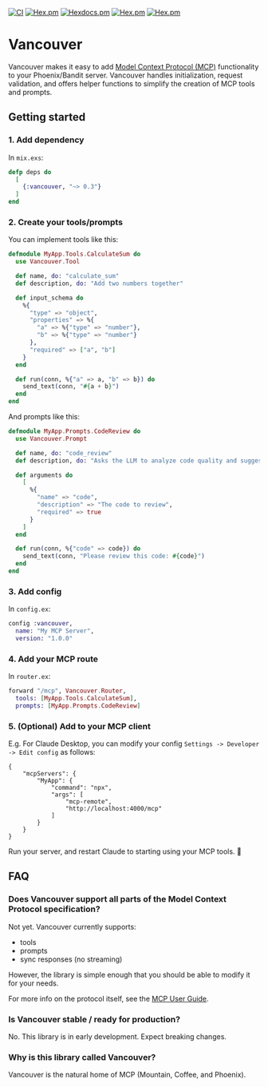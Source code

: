 [![CI](https://github.com/jameslong/vancouver/actions/workflows/test.yml/badge.svg)](https://github.com/jameslong/vancouver/actions/workflows/test.yml)
[![Hex.pm](https://img.shields.io/hexpm/v/vancouver.svg)](https://hex.pm/packages/vancouver)
[![Hexdocs.pm](https://img.shields.io/badge/hex-docs-lightgreen.svg)](https://hexdocs.pm/vancouver/)
[![Hex.pm](https://img.shields.io/hexpm/dt/vancouver.svg)](https://hex.pm/packages/vancouver)
[![Hex.pm](https://img.shields.io/hexpm/dw/vancouver.svg)](https://hex.pm/packages/vancouver)

# Vancouver

Vancouver makes it easy to add [Model Context Protocol (MCP)](https://modelcontextprotocol.io/introduction) functionality to your Phoenix/Bandit server. Vancouver handles initialization, request validation, and offers helper functions to simplify the creation of MCP tools and prompts. 

## Getting started

### 1. Add dependency

In `mix.exs`:

```elixir
defp deps do
  [
    {:vancouver, "~> 0.3"}
  ]
end
```

### 2. Create your tools/prompts

You can implement tools like this:

```elixir
defmodule MyApp.Tools.CalculateSum do
  use Vancouver.Tool

  def name, do: "calculate_sum"
  def description, do: "Add two numbers together"

  def input_schema do
    %{
      "type" => "object",
      "properties" => %{
        "a" => %{"type" => "number"},
        "b" => %{"type" => "number"}
      },
      "required" => ["a", "b"]
    }
  end

  def run(conn, %{"a" => a, "b" => b}) do
    send_text(conn, "#{a + b}")
  end
end
```

And prompts like this:

```elixir
defmodule MyApp.Prompts.CodeReview do
  use Vancouver.Prompt

  def name, do: "code_review"
  def description, do: "Asks the LLM to analyze code quality and suggest improvements"

  def arguments do
    [
      %{
        "name" => "code",
        "description" => "The code to review",
        "required" => true
      }
    ]
  end

  def run(conn, %{"code" => code}) do
    send_text(conn, "Please review this code: #{code}")
  end
end
```


### 3. Add config

In `config.ex`:

```elixir
config :vancouver,
  name: "My MCP Server",
  version: "1.0.0"
```

### 4. Add your MCP route

In `router.ex`:

```elixir
forward "/mcp", Vancouver.Router, 
  tools: [MyApp.Tools.CalculateSum],
  prompts: [MyApp.Prompts.CodeReview]
```

### 5. (Optional) Add to your MCP client

E.g. For Claude Desktop, you can modify your config `Settings -> Developer -> Edit config` as follows:

    {
        "mcpServers": {
            "MyApp": {
                "command": "npx",
                "args": [
                    "mcp-remote",
                    "http://localhost:4000/mcp"
                ]
            }
        }
    }

Run your server, and restart Claude to starting using your MCP tools. 🚀

## FAQ

### Does Vancouver support all parts of the Model Context Protocol specification?

Not yet. Vancouver currently supports:

- tools
- prompts
- sync responses (no streaming)

However, the library is simple enough that you should be able to modify it for your needs.

For more info on the protocol itself, see the [MCP User Guide](https://modelcontextprotocol.io/introduction).

### Is Vancouver stable / ready for production?

No. This library is in early development. Expect breaking changes.

### Why is this library called Vancouver?

Vancouver is the natural home of MCP (Mountain, Coffee, and Phoenix).
